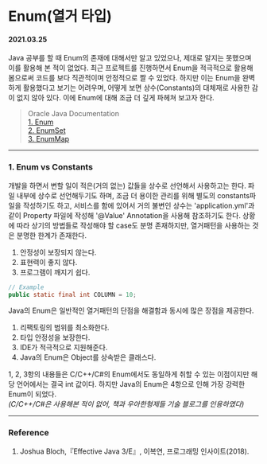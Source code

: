 # Enum(열거 타입)

#### 2021.03.25

Java 공부를 할 때 Enum의 존재에 대해서만 알고 있었으나, 제대로 알지는 못했으며 이를 활용해 본 적이 없었다. 최근 프로젝트를 진행하면서 Enum을 적극적으로 활용해봄으로써 코드를 보다 직관적이며 안정적으로 짤 수 있었다. 하지만 이는 Enum을 완벽하게 활용했다고 보기는 어려우며, 어떻게 보면 상수(Constants)의 대체재로 사용한 감이 없지 않아 있다. 이에 Enum에 대해 조금 더 깊게 파헤쳐 보고자 한다.

> Oracle Java Documentation <br> [1. Enum](https://docs.oracle.com/javase/8/docs/api/java/lang/Enum.html) <br> [2. EnumSet](https://docs.oracle.com/javase/8/docs/api/java/util/EnumSet.html) <br> [3. EnumMap](https://docs.oracle.com/javase/8/docs/api/java/util/EnumMap.html)

---

### 1. Enum vs Constants

개발을 하면서 변할 일이 적은(거의 없는) 값들을 상수로 선언해서 사용하고는 한다. 파일 내부에 상수로 선언해두기도 하며, 조금 더 용이한 관리를 위해 별도의 constants파일을 작성하기도 하고, 서비스를 함에 있어서 거의 불변인 상수는 'application.yml'과 같이 Property 파일에 작성해 '@Value' Annotation을 사용해 참조하기도 한다. 상황에 따라 상기의 방법들로 작성해야 할 case도 분명 존재하지만, 열거패턴을 사용하는 것은 분명한 한계가 존재한다.

1.  안정성이 보장되지 않는다.
2.  표현력이 좋지 않다.
3.  프로그램이 깨지기 쉽다.

```java
// Example
public static final int COLUMN = 10;
```

Java의 Enum은 일반적인 열거패턴의 단점을 해결함과 동시에 많은 장점을 제공한다.

1. 리팩토링의 범위를 최소화한다.
2. 타입 안정성을 보장한다.
3. IDE가 적극적으로 지원해준다.
4. Java의 Enum은 Object를 상속받은 클래스다.

1, 2, 3항의 내용들은 C/C++/C#의 Enum에서도 동일하게 취할 수 있는 이점이지만 해당 언어에서는 결국 int 값이다. 하지만 Java의 Enum은 4항으로 인해 가장 강력한 Enum이 되었다. <br>
_(C/C++/C#은 사용해본 적이 없어, 책과 우아한형제들 기술 블로그를 인용하였다)_

---

### Reference

1. Joshua Bloch,『Effective Java 3/E』, 이복연, 프로그래밍 인사이트(2018).
